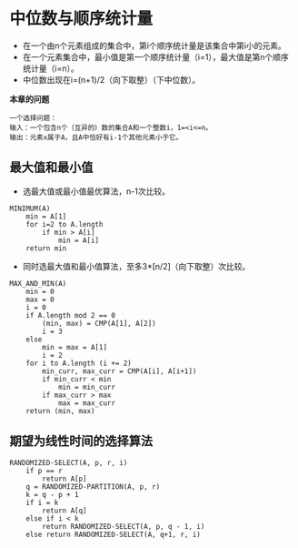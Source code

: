 # 中位数与顺序统计量

- 在一个由n个元素组成的集合中，第i个顺序统计量是该集合中第i小的元素。
- 在一个元素集合中，最小值是第一个顺序统计量（i=1），最大值是第n个顺序统计量（i=n）。
- 中位数出现在i=(n+1)/2（向下取整）（下中位数）。

**本章的问题**
```
一个选择问题：
输入：一个包含n个（互异的）数的集合A和一个整数i，1=<i<=n。
输出：元素x属于A，且A中恰好有i-1个其他元素小于它。
```

## 最大值和最小值

- 选最大值或最小值最优算法，n-1次比较。
```
MINIMUM(A)
    min = A[1]
    for i=2 to A.length
        if min > A[i]
            min = A[i]
    return min
```
- 同时选最大值和最小值算法，至多3*[n/2]（向下取整）次比较。
```
MAX_AND_MIN(A)
    min = 0
    max = 0
    i = 0
    if A.length mod 2 == 0
        (min, max) = CMP(A[1], A[2])
        i = 3
    else 
        min = max = A[1]
        i = 2
    for i to A.length (i += 2)
        min_curr, max_curr = CMP(A[i], A[i+1])
        if min_curr < min 
            min = min_curr
        if max_curr > max
            max = max_curr
    return (min, max)
```

## 期望为线性时间的选择算法

```
RANDOMIZED-SELECT(A, p, r, i)
    if p == r
        return A[p]
    q = RANDOMIZED-PARTITION(A, p, r)
    k = q - p + 1
    if i = k
        return A[q]
    else if i < k
        return RANDOMIZED-SELECT(A, p, q - 1, i)
    else return RANDOMIZED-SELECT(A, q+1, r, i)
```

